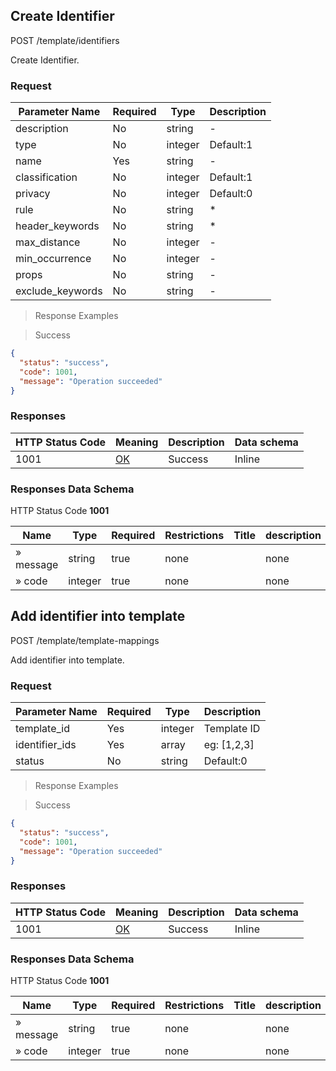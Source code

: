 ## Create Identifier

POST /template/identifiers

Create Identifier.

### Request
|Parameter Name |Required|Type|Description|
|---|---|---|---|
|description|No|string|-|
|type|No|integer|Default:1|
|name|Yes|string|-|
|classification|No|integer|Default:1|
|privacy|No|integer|Default:0|
|rule|No|string|*|
|header_keywords|No|string|*|
|max_distance|No|integer|-|
|min_occurrence|No|integer|-|
|props|No|string|-|
|exclude_keywords|No|string|-|

> Response Examples

> Success

```json
{
  "status": "success",
  "code": 1001,
  "message": "Operation succeeded"
}
```

### Responses

|HTTP Status Code |Meaning|Description|Data schema|
|---|---|---|---|
|1001|[OK](https://tools.ietf.org/html/rfc7231#section-6.3.1)|Success|Inline|

### Responses Data Schema

HTTP Status Code **1001**

|Name|Type|Required|Restrictions|Title|description|
|---|---|---|---|---|---|
|» message|string|true|none||none|
|» code|integer|true|none||none|


## Add identifier into template

POST /template/template-mappings

Add identifier into template.

### Request
|Parameter Name |Required|Type|Description|
|---|---|---|---|
|template_id|Yes|integer|Template ID|
|identifier_ids|Yes|array|eg: [1,2,3]|
|status|No|string|Default:0|

> Response Examples

> Success

```json
{
  "status": "success",
  "code": 1001,
  "message": "Operation succeeded"
}
```

### Responses

|HTTP Status Code |Meaning|Description|Data schema|
|---|---|---|---|
|1001|[OK](https://tools.ietf.org/html/rfc7231#section-6.3.1)|Success|Inline|

### Responses Data Schema

HTTP Status Code **1001**

|Name|Type|Required|Restrictions|Title|description|
|---|---|---|---|---|---|
|» message|string|true|none||none|
|» code|integer|true|none||none|
